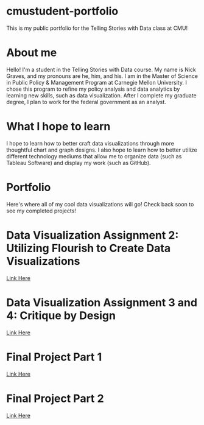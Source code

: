 # cmustudent-portfolio
This is my public portfolio for the Telling Stories with Data class at CMU!

# About me
Hello! I'm a student in the Telling Stories with Data course.
My name is Nick Graves, and my pronouns are he, him, and his.
I am in the Master of Science in Public Policy & Management Program at Carnegie Mellon University.
I chose this program to refine my policy analysis and data analytics by learning new skills, such as data visualization.
After I complete my graduate degree, I plan to work for the federal government as an analyst.

# What I hope to learn 
I hope to learn how to better craft data visualizations through more thoughtful chart and graph designs.
I also hope to learn how to better utilize different technology mediums that allow me to organize data (such as Tableau Software) and display my work (such as GitHub).


# Portfolio
Here's where all of my cool data visualizations will go!
Check back soon to see my completed projects!


# Data Visualization Assignment 2: Utilizing Flourish to Create Data Visualizations
[Link Here](/dataviz2.md) 

# Data Visualization Assignment 3 and 4: Critique by Design
[Link Here](/dataviz3.md)

# Final Project Part 1
[Link Here](/final-project/FinalProject_Part1_NickGraves.md)

# Final Project Part 2
[Link Here](/final-project/FinalProject_Part2_NickGraves.md)



  
